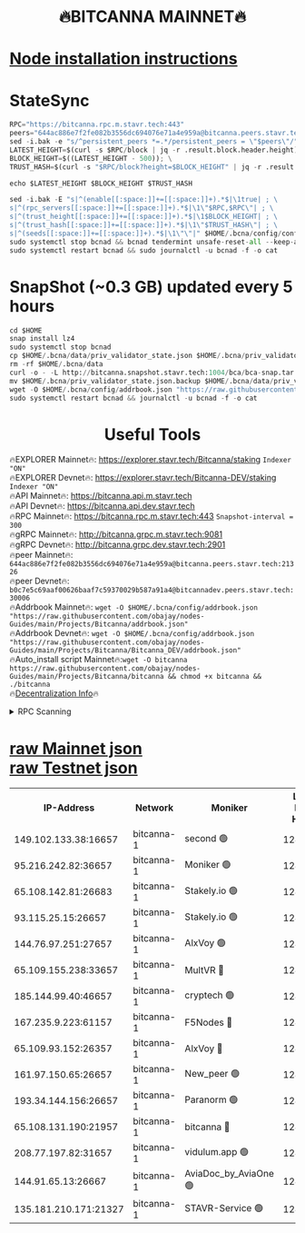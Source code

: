 <h1 align="center"> 🔥BITCANNA MAINNET🔥</h1>


[Node installation instructions](https://github.com/obajay/nodes-Guides/tree/main/Projects/Bitcanna)
=

# StateSync
```python
RPC="https://bitcanna.rpc.m.stavr.tech:443"
peers="644ac886e7f2fe082b3556dc694076e71a4e959a@bitcanna.peers.stavr.tech:21326"
sed -i.bak -e "s/^persistent_peers *=.*/persistent_peers = \"$peers\"/" $HOME/.bcna/config/config.toml
LATEST_HEIGHT=$(curl -s $RPC/block | jq -r .result.block.header.height); \
BLOCK_HEIGHT=$((LATEST_HEIGHT - 500)); \
TRUST_HASH=$(curl -s "$RPC/block?height=$BLOCK_HEIGHT" | jq -r .result.block_id.hash)

echo $LATEST_HEIGHT $BLOCK_HEIGHT $TRUST_HASH

sed -i.bak -E "s|^(enable[[:space:]]+=[[:space:]]+).*$|\1true| ; \
s|^(rpc_servers[[:space:]]+=[[:space:]]+).*$|\1\"$RPC,$RPC\"| ; \
s|^(trust_height[[:space:]]+=[[:space:]]+).*$|\1$BLOCK_HEIGHT| ; \
s|^(trust_hash[[:space:]]+=[[:space:]]+).*$|\1\"$TRUST_HASH\"| ; \
s|^(seeds[[:space:]]+=[[:space:]]+).*$|\1\"\"|" $HOME/.bcna/config/config.toml
sudo systemctl stop bcnad && bcnad tendermint unsafe-reset-all --keep-addr-book
sudo systemctl restart bcnad && sudo journalctl -u bcnad -f -o cat
```
# SnapShot (~0.3 GB) updated every 5 hours
```python
cd $HOME
snap install lz4
sudo systemctl stop bcnad
cp $HOME/.bcna/data/priv_validator_state.json $HOME/.bcna/priv_validator_state.json.backup
rm -rf $HOME/.bcna/data
curl -o - -L http://bitcanna.snapshot.stavr.tech:1004/bca/bca-snap.tar.lz4 | lz4 -c -d - | tar -x -C $HOME/.bcna --strip-components 2
mv $HOME/.bcna/priv_validator_state.json.backup $HOME/.bcna/data/priv_validator_state.json
wget -O $HOME/.bcna/config/addrbook.json "https://raw.githubusercontent.com/obajay/nodes-Guides/main/Projects/Bitcanna/addrbook.json"
sudo systemctl restart bcnad && journalctl -u bcnad -f -o cat
```

 <h1 align="center"> Useful Tools</h1>

🔥EXPLORER Mainnet🔥:    https://explorer.stavr.tech/Bitcanna/staking          `Indexer "ON"` \
🔥EXPLORER Devnet🔥:     https://explorer.stavr.tech/Bitcanna-DEV/staking     `Indexer "ON"` \
🔥API Mainnet🔥:         https://bitcanna.api.m.stavr.tech \
🔥API Devnet🔥:          https://bitcanna.api.dev.stavr.tech \
🔥RPC Mainnet🔥:         https://bitcanna.rpc.m.stavr.tech:443         `Snapshot-interval = 300` \
🔥gRPC Mainnet🔥:        http://bitcanna.grpc.m.stavr.tech:9081 \
🔥gRPC Devnet🔥:         http://bitcanna.grpc.dev.stavr.tech:2901 \
🔥peer Mainnet🔥:        `644ac886e7f2fe082b3556dc694076e71a4e959a@bitcanna.peers.stavr.tech:21326` \
🔥peer Devnet🔥:         `b0c7e5c69aaf00626baaf7c59370029b587a91a4@bitcannadev.peers.stavr.tech:30006` \
🔥Addrbook Mainnet🔥:    ```wget -O $HOME/.bcna/config/addrbook.json "https://raw.githubusercontent.com/obajay/nodes-Guides/main/Projects/Bitcanna/addrbook.json"``` \
🔥Addrbook Devnet🔥:    ```wget -O $HOME/.bcna/config/addrbook.json "https://raw.githubusercontent.com/obajay/nodes-Guides/main/Projects/Bitcanna/Bitcanna_DEV/addrbook.json"``` \
🔥Auto_install script Mainnet🔥:```wget -O bitcanna https://raw.githubusercontent.com/obajay/nodes-Guides/main/Projects/Bitcanna/bitcanna && chmod +x bitcanna && ./bitcanna``` \
🔥[Decentralization Info](https://github.com/obajay/StateSync-snapshots/tree/main/Projects/Bitcanna/Decentralization)🔥


<details>
<summary>RPC Scanning</summary>

<h2 align="center"> We scan nodes in real time every 4 hours. And we provide the final result of RPC endpoints.
We cannot influence the operation of these nodes in any way. </h2>


```python
If Voting Power is higher than 0 --> then the Node is a validator of the network and may be subject to attack and be a potential threat to the chain.
```
```python
We marked such validators with a red symbol
```

</details>

[raw Mainnet json](https://rpc-check.bcam.stavr.tech/bcam/rpc-bcam-result.json) \
[raw Testnet json](https://github.com/obajay/StateSync-snapshots/tree/main/Projects/Bitcanna/Rpc-Check-Testnet)
=



<table><tr><th>IP-Address</th><th>Network</th><th>Moniker</th><th>Latest Block Height</th><th>Earliest Block Height</th><th>Catching Up</th><th>Tx Index</th><th>Voting Power</th><th>Scan Time</th></tr><tr><td>149.102.133.38:16657</td><td>bitcanna-1</td><td>second 🟢</td><td>12433903</td><td>1</td><td>False</td><td>on</td><td>0</td><td>2024-02-04T14:03:35.845193082UTC</td></tr><tr><td>95.216.242.82:36657</td><td>bitcanna-1</td><td>Moniker 🟢</td><td>12433892</td><td>5776907</td><td>False</td><td>on</td><td>0</td><td>2024-02-04T14:02:32.664510470UTC</td></tr><tr><td>65.108.142.81:26683</td><td>bitcanna-1</td><td>Stakely.io 🟢</td><td>12433897</td><td>6152001</td><td>False</td><td>on</td><td>0</td><td>2024-02-04T14:02:59.035618853UTC</td></tr><tr><td>93.115.25.15:26657</td><td>bitcanna-1</td><td>Stakely.io 🟢</td><td>12433896</td><td>6520001</td><td>False</td><td>on</td><td>0</td><td>2024-02-04T14:02:52.464012301UTC</td></tr><tr><td>144.76.97.251:27657</td><td>bitcanna-1</td><td>AlxVoy 🟢</td><td>12433901</td><td>8805201</td><td>False</td><td>on</td><td>0</td><td>2024-02-04T14:03:25.193767227UTC</td></tr><tr><td>65.109.155.238:33657</td><td>bitcanna-1</td><td>MultVR 🔴</td><td>12433898</td><td>9933415</td><td>False</td><td>on</td><td>352328</td><td>2024-02-04T14:03:04.716682309UTC</td></tr><tr><td>185.144.99.40:46657</td><td>bitcanna-1</td><td>cryptech 🟢</td><td>12433891</td><td>11528001</td><td>False</td><td>on</td><td>0</td><td>2024-02-04T14:02:28.230235231UTC</td></tr><tr><td>167.235.9.223:61157</td><td>bitcanna-1</td><td>F5Nodes 🔴</td><td>12433898</td><td>12084001</td><td>False</td><td>on</td><td>570</td><td>2024-02-04T14:03:07.065696536UTC</td></tr><tr><td>65.109.93.152:26357</td><td>bitcanna-1</td><td>AlxVoy 🔴</td><td>12433903</td><td>12109301</td><td>False</td><td>on</td><td>1391765</td><td>2024-02-04T14:03:36.387843618UTC</td></tr><tr><td>161.97.150.65:26657</td><td>bitcanna-1</td><td>New_peer 🟢</td><td>12433897</td><td>12254001</td><td>False</td><td>on</td><td>0</td><td>2024-02-04T14:02:59.381540783UTC</td></tr><tr><td>193.34.144.156:26657</td><td>bitcanna-1</td><td>Paranorm 🟢</td><td>12433899</td><td>12271301</td><td>False</td><td>on</td><td>0</td><td>2024-02-04T14:03:13.816818405UTC</td></tr><tr><td>65.108.131.190:21957</td><td>bitcanna-1</td><td>bitcanna 🔴</td><td>12433899</td><td>12333899</td><td>False</td><td>on</td><td>409461</td><td>2024-02-04T14:03:13.528264497UTC</td></tr><tr><td>208.77.197.82:31657</td><td>bitcanna-1</td><td>vidulum.app 🟢</td><td>12433897</td><td>12386934</td><td>False</td><td>on</td><td>0</td><td>2024-02-04T14:03:02.258918031UTC</td></tr><tr><td>144.91.65.13:26667</td><td>bitcanna-1</td><td>AviaDoc_by_AviaOne 🟢</td><td>12433900</td><td>12424601</td><td>False</td><td>on</td><td>0</td><td>2024-02-04T14:03:22.526224118UTC</td></tr><tr><td>135.181.210.171:21327</td><td>bitcanna-1</td><td>STAVR-Service 🟢</td><td>12433901</td><td>12430001</td><td>False</td><td>on</td><td>0</td><td>2024-02-04T14:03:24.936037509UTC</td></tr></table>

